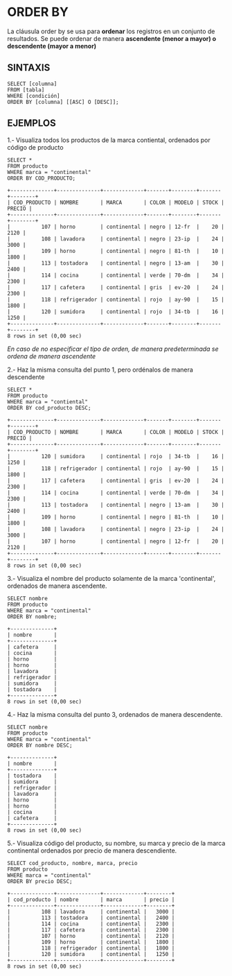 # ORDER BY

La cláusula order by se usa para **ordenar** los registros en un conjunto de resultados.
Se puede ordenar de manera **ascendente (menor a mayor) o descendente (mayor a menor)**

## SINTAXIS

    SELECT [columna]
    FROM [tabla]
    WHERE [condición]
    ORDER BY [columna] [[ASC] O [DESC]];

## EJEMPLOS

1.- Visualiza todos los productos de la marca contiental, ordenados por código de producto

    SELECT *
    FROM producto
    WHERE marca = "continental"
    ORDER BY COD_PRODUCTO;

    +--------------+--------------+-------------+-------+--------+-------+--------+
    | COD_PRODUCTO | NOMBRE       | MARCA       | COLOR | MODELO | STOCK | PRECIO |
    +--------------+--------------+-------------+-------+--------+-------+--------+
    |          107 | horno        | continental | negro | 12-fr  |    20 |   2120 |
    |          108 | lavadora     | continental | negro | 23-ip  |    24 |   3000 |
    |          109 | horno        | continental | negro | 81-th  |    10 |   1800 |
    |          113 | tostadora    | continental | negro | 13-am  |    30 |   2400 |
    |          114 | cocina       | continental | verde | 70-dm  |    34 |   2300 |
    |          117 | cafetera     | continental | gris  | ev-20  |    24 |   2300 |
    |          118 | refrigerador | continental | rojo  | ay-90  |    15 |   1800 |
    |          120 | sumidora     | continental | rojo  | 34-tb  |    16 |   1250 |
    +--------------+--------------+-------------+-------+--------+-------+--------+
    8 rows in set (0,00 sec)
*En caso de no especificar el tipo de orden, de manera predeterminada se ordena de manera ascendente*

2.- Haz la misma consulta del punto 1, pero ordénalos de manera descendente

    SELECT *
    FROM producto
    WHERE marca = "contiental"
    ORDER BY cod_producto DESC;

    +--------------+--------------+-------------+-------+--------+-------+--------+
    | COD_PRODUCTO | NOMBRE       | MARCA       | COLOR | MODELO | STOCK | PRECIO |
    +--------------+--------------+-------------+-------+--------+-------+--------+
    |          120 | sumidora     | continental | rojo  | 34-tb  |    16 |   1250 |
    |          118 | refrigerador | continental | rojo  | ay-90  |    15 |   1800 |
    |          117 | cafetera     | continental | gris  | ev-20  |    24 |   2300 |
    |          114 | cocina       | continental | verde | 70-dm  |    34 |   2300 |
    |          113 | tostadora    | continental | negro | 13-am  |    30 |   2400 |
    |          109 | horno        | continental | negro | 81-th  |    10 |   1800 |
    |          108 | lavadora     | continental | negro | 23-ip  |    24 |   3000 |
    |          107 | horno        | continental | negro | 12-fr  |    20 |   2120 |
    +--------------+--------------+-------------+-------+--------+-------+--------+
    8 rows in set (0,00 sec)

3.- Visualiza el nombre del producto solamente de la marca 'continental', ordenados de manera ascendente.

    SELECT nombre
    FROM producto
    WHERE marca = "continental"
    ORDER BY nombre;

    +--------------+
    | nombre       |
    +--------------+
    | cafetera     |
    | cocina       |
    | horno        |
    | horno        |
    | lavadora     |
    | refrigerador |
    | sumidora     |
    | tostadora    |
    +--------------+
    8 rows in set (0,00 sec)

4.- Haz la misma consulta del punto 3, ordenados de manera descendente.

    SELECT nombre
    FROM producto
    WHERE marca = "continental"
    ORDER BY nombre DESC;

    +--------------+
    | nombre       |
    +--------------+
    | tostadora    |
    | sumidora     |
    | refrigerador |
    | lavadora     |
    | horno        |
    | horno        |
    | cocina       |
    | cafetera     |
    +--------------+
    8 rows in set (0,00 sec)

5.- Visualiza código del producto, su nombre, su marca y precio de la marca continental ordenados por precio de manera descendiente.

    SELECT cod_producto, nombre, marca, precio
    FROM producto
    WHERE marca = "continental"
    ORDER BY precio DESC;

    +--------------+--------------+-------------+--------+
    | cod_producto | nombre       | marca       | precio |
    +--------------+--------------+-------------+--------+
    |          108 | lavadora     | continental |   3000 |
    |          113 | tostadora    | continental |   2400 |
    |          114 | cocina       | continental |   2300 |
    |          117 | cafetera     | continental |   2300 |
    |          107 | horno        | continental |   2120 |
    |          109 | horno        | continental |   1800 |
    |          118 | refrigerador | continental |   1800 |
    |          120 | sumidora     | continental |   1250 |
    +--------------+--------------+-------------+--------+
    8 rows in set (0,00 sec)
